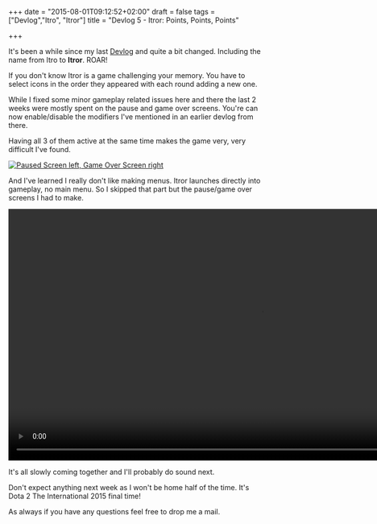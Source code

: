 +++
date = "2015-08-01T09:12:52+02:00"
draft = false
tags = ["Devlog","Itro", "Itror"]
title = "Devlog 5 - Itror: Points, Points, Points"

+++

It's been a while since my last [Devlog](http://www.markusbodner.com/2015/07/18/devlog-4---itro-distractions/) and quite a bit changed. Including the name from Itro to **Itror**. ROAR!

If you don't know Itror is a game challenging your memory. You have to select icons in the order they appeared with each round adding a new one.

While I fixed some minor gameplay related issues here and there the last 2 weeks were mostly spent on the pause and game over screens. You're can now enable/disable the modifiers I've mentioned in an earlier devlog from there. 

Having all 3 of them active at the same time makes the game very, very difficult I've found. 

[![Paused Screen left, Game Over Screen right](/media/images/devlog-paused-gameover.png)](/media/images/devlog-paused-gameover.png)

And I've learned I really don't like making menus. Itror launches directly into gameplay, no main menu. So I skipped that part but the pause/game over screens I had to make.

<video src="/media/videos/devlog5-awardPoints.mp4" autoplay loop height="500">
  Your browser does not support the <code>video</code> element. <a href="/media/videos/devlog5-awardPoints">Download it instead</a>.
</video>

It's all slowly coming together and I'll probably do sound next.

Don't expect anything next week as I won't be home half of the time. It's Dota 2 The International 2015 final time! 

As always if you have any questions feel free to drop me a mail.